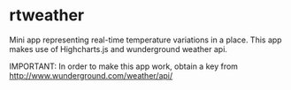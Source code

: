 rtweather
=========

Mini app representing real-time temperature variations in a place. This app makes use of Highcharts.js and 
wunderground weather api.

IMPORTANT: In order to make this app work, obtain a key from http://www.wunderground.com/weather/api/

